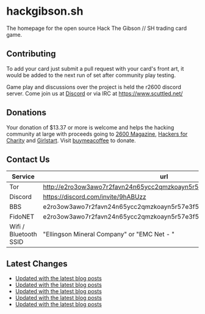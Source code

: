 # hackgibson.sh
The homepage for the open source Hack The Gibson // SH trading card game.


## Contributing

To add your card just submit a pull request with your card's front art, it would be added to the next run of set after community play testing.

Game play and discussions over the project is held the r2600 discord server. Come join us at [Discord](https://discord.com/invite/9hABUzz) or via IRC at https://www.scuttled.net/


## Donations

Your donation of $13.37 or more is welcome and helps the hacking community at large with proceeds going to [2600 Magazine](https://2600.com/), [Hackers for Charity](https://hackersforcharity.org) and [Girlstart](https://girlstart.org).  Visit [buymeacoffee](https://www.buymeacoffee.com/hackgibson.sh) to donate.


## Contact Us

Service | url
-|-
Tor | http://e2ro3ow3awo7r2favn24n65ycc2qmzkoayn5r57e3f56nvjwdcgg32ad.onion
Discord | https://discord.com/invite/9hABUzz
BBS | e2ro3ow3awo7r2favn24n65ycc2qmzkoayn5r57e3f56nvjwdcgg32ad.onion:23
FidoNET | e2ro3ow3awo7r2favn24n65ycc2qmzkoayn5r57e3f56nvjwdcgg32ad.onion:24554
Wifi / Bluetooth SSID | "Ellingson Mineral Company" or "EMC Net - <fidonet address>"

## Latest Changes
<!-- BLOG-POST-LIST:START -->
- [Updated with the latest blog posts](https://github.com/DFW2600/hackgibson.sh/commit/994ce9ec78ed4eaeebb2a9cd62ab24de5bc954e2)
- [Updated with the latest blog posts](https://github.com/DFW2600/hackgibson.sh/commit/cccfd70e4a4bcf236950ee09523b2c87e790b65b)
- [Updated with the latest blog posts](https://github.com/DFW2600/hackgibson.sh/commit/a5c6bd0a55a154fe06cfe60babf1ea0a855808d1)
- [Updated with the latest blog posts](https://github.com/DFW2600/hackgibson.sh/commit/c4c1297c35c4a2a008e14f0aab732dcfc954de8a)
- [Updated with the latest blog posts](https://github.com/DFW2600/hackgibson.sh/commit/14b57bdfd225e1b9963a73d5d0e766ba6bb8d00c)
<!-- BLOG-POST-LIST:END -->
